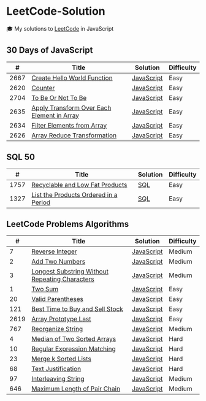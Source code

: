 # LeetCode-Solution

🎓 My solutions to [LeetCode](https://leetcode.com/problemset/all/) in JavaScript

## 30 Days of JavaScript

| #    | Title                                                                                                                                                                     | Solution                                                                                                                              | Difficulty |
| ---- | ------------------------------------------------------------------------------------------------------------------------------------------------------------------------- | ------------------------------------------------------------------------------------------------------------------------------------- | ---------- |
| 2667 | [Create Hello World Function](https://leetcode.com/problems/create-hello-world-function/?envType=study-plan-v2&envId=30-days-of-javascript)                               | [JavaScript](./LeetCode%2030%20Days%20of%20JavaScript/Closures/2667-create-hello-world-function.js)                                   | Easy       |
| 2620 | [Counter](https://leetcode.com/problems/counter/?envType=study-plan-v2&envId=30-days-of-javascript)                                                                       | [JavaScript](./LeetCode%2030%20Days%20of%20JavaScript/Closures/2620-counter.js)                                                       | Easy       |
| 2704 | [To Be Or Not To Be](https://leetcode.com/problems/to-be-or-not-to-be/?envType=study-plan-v2&envId=30-days-of-javascript)                                                 | [JavaScript](./LeetCode%2030%20Days%20of%20JavaScript/Closures/2704-to-be-or-not-to-be.js)                                            | Easy       |
| 2635 | [Apply Transform Over Each Element in Array](https://leetcode.com/problems/apply-transform-over-each-element-in-array/?envType=study-plan-v2&envId=30-days-of-javascript) | [JavaScript](./LeetCode%2030%20Days%20of%20JavaScript/Basic-Array-Transformations/2635-apply-transform-over-each-element-in-array.js) | Easy       |
| 2634 | [Filter Elements from Array](https://leetcode.com/problems/filter-elements-from-array/?envType=study-plan-v2&envId=30-days-of-javascript)                                 | [JavaScript](./LeetCode%2030%20Days%20of%20JavaScript/Basic-Array-Transformations/2634-filter-elements-from-array.js)                 | Easy       |
| 2626 | [Array Reduce Transformation](https://leetcode.com/problems/array-reduce-transformation/?envType=study-plan-v2&envId=30-days-of-javascript)                               | [JavaScript](./LeetCode%2030%20Days%20of%20JavaScript/Basic-Array-Transformations/2626-array-reduce-transformation.js)                | Easy       |

## SQL 50

| #    | Title                                                                                                                                                | Solution                                                                | Difficulty |
| ---- | ---------------------------------------------------------------------------------------------------------------------------------------------------- | ----------------------------------------------------------------------- | ---------- |
| 1757 | [Recyclable and Low Fat Products](https://leetcode.com/problems/recyclable-and-low-fat-products/?envType=study-plan-v2&envId=top-sql-50)             | [SQL](./LeetCode-SQL-50/1757-recyclable-and-low-fat-products.sql)       | Easy       |
| 1327 | [List the Products Ordered in a Period](https://leetcode.com/problems/list-the-products-ordered-in-a-period/?envType=study-plan-v2&envId=top-sql-50) | [SQL](./LeetCode-SQL-50/1327-list-the-products-ordered-in-a-period.sql) | Easy       |

## LeetCode Problems Algorithms

| #    | Title                                                                                                                           | Solution                                                                     | Difficulty |
| ---- | ------------------------------------------------------------------------------------------------------------------------------- | ---------------------------------------------------------------------------- | ---------- |
| 7    | [Reverse Integer](https://leetcode.com/problems/reverse-integer/)                                                               | [JavaScript](./Problems/7-reverse-integer.js)                                | Medium     |
| 2    | [Add Two Numbers](https://leetcode.com/problems/add-two-numbers/)                                                               | [JavaScript](./Problems/2-Add-Two-Numbers.js)                                | Medium     |
| 3    | [Longest Substring Without Repeating Characters](https://leetcode.com/problems/longest-substring-without-repeating-characters/) | [JavaScript](./Problems/3-longest-substring-without-repeating-characters.js) | Medium     |
| 1    | [Two Sum](https://leetcode.com/problems/two-sum/)                                                                               | [JavaScript](./1-two-sum.js)                                                 | Easy       |
| 20   | [Valid Parentheses](https://leetcode.com/problems/valid-parentheses/)                                                           | [JavaScript](./Problems/20-valid-parentheses.js)                             | Easy       |
| 121  | [Best Time to Buy and Sell Stock](https://leetcode.com/problems/best-time-to-buy-and-sell-stock/)                               | [JavaScript](./Problems/121-best-time-to-buy-and-sell-stock.js)              | Easy       |
| 2619 | [Array Prototype Last](https://leetcode.com/problems/array-prototype-last/)                                                     | [JavaScript](./Problems/2619-array-prototype-last.js)                        | Easy       |
| 767  | [Reorganize String](https://leetcode.com/problems/reorganize-string/)                                                           | [JavaScript](./Problems/767-reorganize-string.js)                            | Medium     |
| 4    | [Median of Two Sorted Arrays](https://leetcode.com/problems/median-of-two-sorted-arrays/)                                       | [JavaScript](./Problems/4-median-of-two-sorted-arrays.js)                    | Hard       |
| 10   | [Regular Expression Matching](https://leetcode.com/problems/regular-expression-matching/)                                       | [JavaScript](./Problems/10-regular-expression-matching.js)                   | Hard       |
| 23   | [Merge k Sorted Lists](https://leetcode.com/problems/merge-k-sorted-lists/)                                                     | [JavaScript](./Problems/23-merge-k-sorted-lists.js)                          | Hard       |
| 68   | [Text Justification](https://leetcode.com/problems/text-justification/)                                                         | [JavaScript](./Problems/68-text-justification.js)                            | Hard       |
| 97   | [Interleaving String](https://leetcode.com/problems/interleaving-string/)                                                       | [JavaScript](./Problems/97-interleaving-string.js)                           | Medium     |
| 646  | [Maximum Length of Pair Chain](https://leetcode.com/problems/maximum-length-of-pair-chain/)                                     | [JavaScript](./Problems/646-maximum-length-of-pair-chain.js)                 | Medium     |
